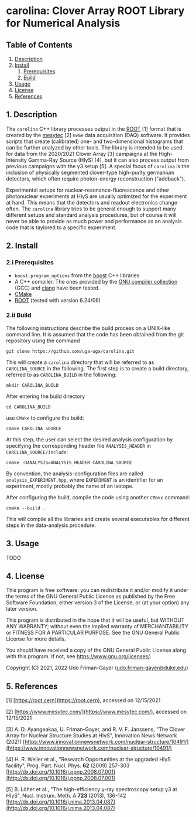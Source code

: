 # carolina: Clover Array ROOT Library for Numerical Analysis

## Table of Contents

1. [Description](#1-description)
2. [Install](#2-install)
   1. [Prerequisites](#2i-prerequisites)
   3. [Build](#2ii-build)
3. [Usage](#3-usage)
4. [License](#4-license)
5. [References](#5-references)

## 1. Description

The `carolina` C++ library processes output in the [ROOT](https://root.cern) [1] format that is created by the [mesytec](https://www.mesytec.com/) [2] `mvme` data acquisition (DAQ) software.
It provides scripts that create (calibrated) one- and two-dimensional histograms that can be further analyzed by other tools.
The library is intended to be used for data from the 2020/2021 Clover Array [3] campaigns at the High-Intensity Gamma-Ray Source (HIγS) [4], but it can also process output from previous campaigns with the γ3 setup [5].
A special focus of `carolina` is the inclusion of physically segmented clover-type high-purity germanium detectors, which often require photon-energy reconstruction ("addback").

Experimental setups for nuclear-resonance-fluorescence and other photonuclear experiments at HIγS are usually optimized for the experiment at hand.
This means that the detectors and readout electronics change often.
The `carolina` library tries to be general enough to support many different setups and standard analysis procedures, but of course it will never be able to provide as much power and performance as an  analysis code that is taylored to a specific experiment.

## 2. Install

### 2.i Prerequisites

* `boost.program_options` from the [boost](https://www.boost.org/) C++ libraries
* A C++ compiler. The ones provided by the [GNU compiler collection](https://gcc.gnu.org/) (GCC) and [clang](https://clang.llvm.org/) have been tested.
* [CMake](https://cmake.org/)
* [ROOT](https://root.cern) (tested with version 6.24/06)

### 2.ii Build

The following instructions describe the build process on a UNIX-like command line.
It is assumed that the code has been obtained from the git repository using the command

```
git clone https://github.com/uga-uga/carolina.git
```

This will create a `carolina` directory that will be referred to as `CAROLINA_SOURCE` in the following.
The first step is to create a build directory, referred to as `CAROLINA_BUILD` in the following:

```
mkdir CAROLINA_BUILD
```

After entering the build directory

```
cd CAROLINA_BUILD
```

use `CMake` to configure the build:

```
cmake CAROLINA_SOURCE
```

At this step, the user can select the desired analysis configuration by specifying the corresponding header file `ANALYSIS_HEADER` in `CAROLINA_SOURCE/include`:

```
cmake -DANALYSIS=ANALYSIS_HEADER CAROLINA_SOURCE
```

By convention, the analysis-configuration files are called `analysis_EXPERIMENT.hpp`, where `EXPERIMENT` is an identifier for an experiment, mostly probably the name of an isotope.

After configuring the build, compile the code using another `CMake` command:

```
cmake --build .
```

This will compile all the libraries and create several executables for different steps in the data-analysis procedure.

## 3. Usage

TODO

## 4. License

This program is free software: you can redistribute it and/or modify it under the terms of the GNU General Public License as published by the Free Software Foundation, either version 3 of the License, or (at your option) any later version.

This program is distributed in the hope that it will be useful, but WITHOUT ANY WARRANTY; without even the implied warranty of MERCHANTABILITY or FITNESS FOR A PARTICULAR PURPOSE. See the GNU General Public License for more details.

You should have received a copy of the GNU General Public License along with this program. If not, see https://www.gnu.org/licenses/.

Copyright (C) 2021, 2022 Udo Friman-Gayer (udo.friman-gayer@duke.edu)

## 5. References

[1] [https://root.cern](https://root.cern), accessed on 12/15/2021

[2] [https://www.mesytec.com/](https://www.mesytec.com/), accessed on 12/15/2021

[3] A. D. Ayangeakaa, U. Friman-Gayer, and R. V. F. Janssens, "The Clover Array for Nuclear Structure Studies at HIγS", Innovation News Network (2021) [https://www.innovationnewsnetwork.com/nuclear-structure/10491/](https://www.innovationnewsnetwork.com/nuclear-structure/10491/)

[4] H. R. Weller et al., "Research Opportunities at the upgraded HIγS facility", Prog. Part. Nucl. Phys. **62** (2009) 257-303 [http://dx.doi.org/10.1016/j.ppnp.2008.07.001](http://dx.doi.org/10.1016/j.ppnp.2008.07.001)

[5] B. Löher et al., "The high-efficiency γ-ray spectroscopy setup γ3 at HIγS", Nucl. Instrum. Meth. A **723** (2013), 136-142 [http://dx.doi.org/10.1016/j.nima.2013.04.087](http://dx.doi.org/10.1016/j.nima.2013.04.087)